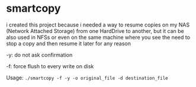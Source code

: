 smartcopy
=========
i created this project because i needed a way to resume copies on my NAS (Network Attached Storage) from one HardDrive 
to another, but it can be also used in NFSs or even on the same machine where you see the need to stop a copy and then resume it later for any reason

-y: do not ask confirmation

-f: force flush to every write on disk


Usage: 
`./smartcopy -f -y -o original_file -d destination_file`
